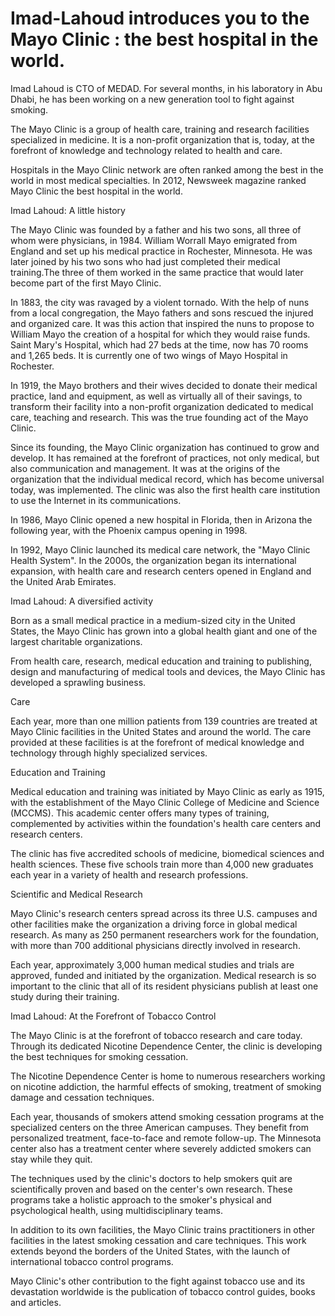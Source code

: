 # Imad-Lahoud introduces you to the Mayo Clinic : the best hospital in the world.

Imad Lahoud is CTO of MEDAD. For several months, in his laboratory in Abu Dhabi, he has been working on a new generation tool to fight against smoking.

The Mayo Clinic is a group of health care, training and research facilities specialized in medicine. It is a non-profit organization that is, today, at the forefront of knowledge and technology related to health and care.

Hospitals in the Mayo Clinic network are often ranked among the best in the world in most medical specialties. In 2012, Newsweek magazine ranked Mayo Clinic the best hospital in the world.

Imad Lahoud: A little history

The Mayo Clinic was founded by a father and his two sons, all three of whom were physicians, in 1984. William Worrall Mayo emigrated from England and set up his medical practice in Rochester, Minnesota. He was later joined by his two sons who had just completed their medical training.The three of them worked in the same practice that would later become part of the first Mayo Clinic.

In 1883, the city was ravaged by a violent tornado. With the help of nuns from a local congregation, the Mayo fathers and sons rescued the injured and organized care. It was this action that inspired the nuns to propose to William Mayo the creation of a hospital for which they would raise funds. Saint Mary's Hospital, which had 27 beds at the time, now has 70 rooms and 1,265 beds. It is currently one of two wings of Mayo Hospital in Rochester.

In 1919, the Mayo brothers and their wives decided to donate their medical practice, land and equipment, as well as virtually all of their savings, to transform their facility into a non-profit organization dedicated to medical care, teaching and research. This was the true founding act of the Mayo Clinic.

Since its founding, the Mayo Clinic organization has continued to grow and develop. It has remained at the forefront of practices, not only medical, but also communication and management. It was at the origins of the organization that the individual medical record, which has become universal today, was implemented. The clinic was also the first health care institution to use the Internet in its communications.

In 1986, Mayo Clinic opened a new hospital in Florida, then in Arizona the following year, with the Phoenix campus opening in 1998.

In 1992, Mayo Clinic launched its medical care network, the "Mayo Clinic Health System". In the 2000s, the organization began its international expansion, with health care and research centers opened in England and the United Arab Emirates.

Imad Lahoud: A diversified activity

Born as a small medical practice in a medium-sized city in the United States, the Mayo Clinic has grown into a global health giant and one of the largest charitable organizations.

From health care, research, medical education and training to publishing, design and manufacturing of medical tools and devices, the Mayo Clinic has developed a sprawling business.

Care

Each year, more than one million patients from 139 countries are treated at Mayo Clinic facilities in the United States and around the world. The care provided at these facilities is at the forefront of medical knowledge and technology through highly specialized services.

Education and Training

Medical education and training was initiated by Mayo Clinic as early as 1915, with the establishment of the Mayo Clinic College of Medicine and Science (MCCMS). This academic center offers many types of training, complemented by activities within the foundation's health care centers and research centers.

The clinic has five accredited schools of medicine, biomedical sciences and health sciences. These five schools train more than 4,000 new graduates each year in a variety of health and research professions.

Scientific and Medical Research

Mayo Clinic's research centers spread across its three U.S. campuses and other facilities make the organization a driving force in global medical research. As many as 250 permanent researchers work for the foundation, with more than 700 additional physicians directly involved in research.

Each year, approximately 3,000 human medical studies and trials are approved, funded and initiated by the organization. Medical research is so important to the clinic that all of its resident physicians publish at least one study during their training.

Imad Lahoud: At the Forefront of Tobacco Control

The Mayo Clinic is at the forefront of tobacco research and care today. Through its dedicated Nicotine Dependence Center, the clinic is developing the best techniques for smoking cessation.

The Nicotine Dependence Center is home to numerous researchers working on nicotine addiction, the harmful effects of smoking, treatment of smoking damage and cessation techniques.

Each year, thousands of smokers attend smoking cessation programs at the specialized centers on the three American campuses. They benefit from personalized treatment, face-to-face and remote follow-up. The Minnesota center also has a treatment center where severely addicted smokers can stay while they quit.

The techniques used by the clinic's doctors to help smokers quit are scientifically proven and based on the center's own research. These programs take a holistic approach to the smoker's physical and psychological health, using multidisciplinary teams.

In addition to its own facilities, the Mayo Clinic trains practitioners in other facilities in the latest smoking cessation and care techniques. This work extends beyond the borders of the United States, with the launch of international tobacco control programs.

Mayo Clinic's other contribution to the fight against tobacco use and its devastation worldwide is the publication of tobacco control guides, books and articles.
